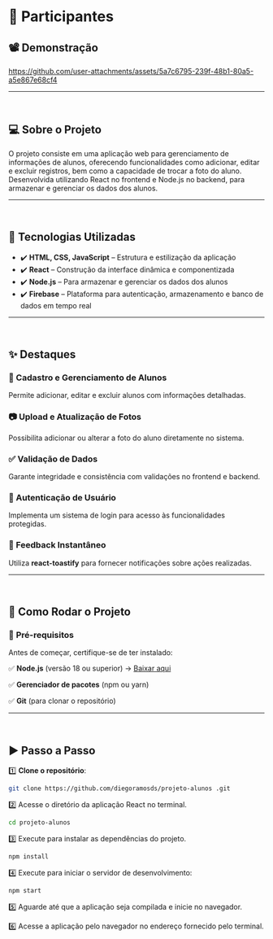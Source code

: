 # 🎉 Participantes   

## 📽️ Demonstração  

https://github.com/user-attachments/assets/5a7c6795-239f-48b1-80a5-a5e867e68cf4


---


<br>  

## 💻 Sobre o Projeto  

O projeto consiste em uma aplicação web para gerenciamento de informações de alunos, oferecendo funcionalidades como adicionar, editar e excluir registros, bem como a capacidade de trocar a foto do aluno. Desenvolvida utilizando React no frontend e Node.js no backend,  para armazenar e gerenciar os dados dos alunos. 

---  


<br>  

## 🚀 Tecnologias Utilizadas  

- ✔️ **HTML, CSS, JavaScript** – Estrutura e estilização da aplicação  
- ✔️ **React** – Construção da interface dinâmica e componentizada   
- ✔️ **Node.js** – Para armazenar e gerenciar os dados dos alunos
- ✔️ **Firebase** – Plataforma para autenticação, armazenamento e banco de dados em tempo real  

---  

<br>  

## ✨ Destaques  

### **📝 Cadastro e Gerenciamento de Alunos**  
Permite adicionar, editar e excluir alunos com informações detalhadas.  

### **📷 Upload e Atualização de Fotos**  
Possibilita adicionar ou alterar a foto do aluno diretamente no sistema.  

### **✅ Validação de Dados**  
Garante integridade e consistência com validações no frontend e backend.  

### **🔐 Autenticação de Usuário**  
Implementa um sistema de login para acesso às funcionalidades protegidas.  

### **🔔 Feedback Instantâneo**  
Utiliza **react-toastify** para fornecer notificações sobre ações realizadas.  

---  

<br>  

## 🚀 Como Rodar o Projeto

### 🔧 **Pré-requisitos**  

Antes de começar, certifique-se de ter instalado:  

✅ **Node.js** (versão 18 ou superior) → [Baixar aqui](https://nodejs.org/)  

✅ **Gerenciador de pacotes** (npm ou yarn)  

✅ **Git** (para clonar o repositório)  

---  

<br>  

## ▶️ Passo a Passo  


1️⃣ **Clone o repositório**:  
```bash
git clone https://github.com/diegoramosds/projeto-alunos .git
```

2️⃣ Acesse o diretório da aplicação React no terminal.
```bash
cd projeto-alunos
```

3️⃣ Execute  para instalar as dependências do projeto.
```bash
npm install
```

4️⃣ Execute  para iniciar o servidor de desenvolvimento:
```bash
npm start
```
5️⃣ Aguarde até que a aplicação seja compilada e inicie no navegador.

6️⃣ Acesse a aplicação pelo navegador no endereço fornecido pelo terminal.




